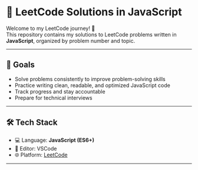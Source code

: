 # 🧠 LeetCode Solutions in JavaScript

Welcome to my LeetCode journey! 🚀  
This repository contains my solutions to LeetCode problems written in **JavaScript**, organized by problem number and topic.

---

## 📌 Goals

- Solve problems consistently to improve problem-solving skills
- Practice writing clean, readable, and optimized JavaScript code
- Track progress and stay accountable
- Prepare for technical interviews

---

## 🛠️ Tech Stack

- 💻 Language: **JavaScript (ES6+)**
- 📁 Editor: VSCode
- 🌐 Platform: [LeetCode](https://leetcode.com/)

---

